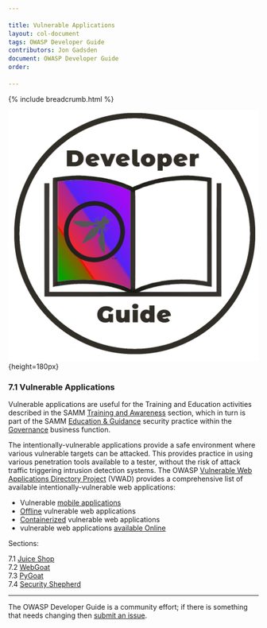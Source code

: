 ```yaml
---

title: Vulnerable Applications
layout: col-document
tags: OWASP Developer Guide
contributors: Jon Gadsden
document: OWASP Developer Guide
order:

---
```


{% include breadcrumb.html %}

![Developer guide logo](../../../assets/images/dg_logo_bbd.png "OWASP Developer Guide"){height=180px}

### 7.1 Vulnerable Applications

Vulnerable applications are useful for the Training and Education activities
described in the SAMM [Training and Awareness][sammgegta] section,
which in turn is part of the SAMM [Education & Guidance][sammgeg] security practice
within the [Governance][sammg] business function.

The intentionally-vulnerable applications provide a safe environment where various vulnerable targets can be attacked.
This provides practice in using various penetration tools available to a tester,
without the risk of attack traffic triggering intrusion detection systems.
The OWASP [Vulnerable Web Applications Directory Project][vwad] (VWAD) provides a comprehensive list of
available intentionally-vulnerable web applications:

* Vulnerable [mobile applications][vwad-mobile]
* [Offline][vwad-offline] vulnerable web applications
* [Containerized][vwad-containers] vulnerable web applications
* vulnerable web applications [available Online][vwad-online]

Sections:

7.1 [Juice Shop](#juice-shop)  
7.2 [WebGoat](#webgoat)  
7.3 [PyGoat](#pygoat)  
7.4 [Security Shepherd](#security-shepherd)  

----

The OWASP Developer Guide is a community effort; if there is something that needs changing then [submit an issue][issue0910].

[issue0910]: https://github.com/OWASP/www-project-developer-guide/issues/new?labels=enhancement&template=request.md&title=Update:%2009-training-education/01-vulnerable-apps/00-toc
[sammg]: https://owaspsamm.org/model/governance/
[sammgeg]: https://owaspsamm.org/model/governance/education-and-guidance/
[sammgegta]: https://owaspsamm.org/model/governance/education-and-guidance/stream-a/
[vwad]: https://owasp.org/www-project-vulnerable-web-applications-directory/
[vwad-containers]: https://owasp.org/www-project-vulnerable-web-applications-directory/#div-container
[vwad-mobile]: https://owasp.org/www-project-vulnerable-web-applications-directory/#div-mobile
[vwad-online]: https://owasp.org/www-project-vulnerable-web-applications-directory/#div-online
[vwad-offline]: https://owasp.org/www-project-vulnerable-web-applications-directory/#div-offline
